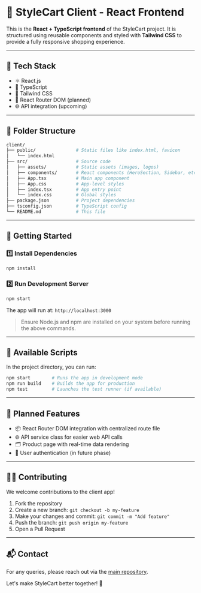 # 📝 StyleCart Client - React Frontend

This is the **React + TypeScript frontend** of the StyleCart project. It is structured using reusable components and styled with **Tailwind CSS** to provide a fully responsive shopping experience.

---

## 🚀 Tech Stack

* ⚛️ React.js
* 💬 TypeScript
* 🎨 Tailwind CSS
* 🧭 React Router DOM (planned)
* 🌐 API integration (upcoming)

---

## 📁 Folder Structure

```bash
client/
├── public/               # Static files like index.html, favicon
│   └── index.html
├── src/                  # Source code
│   ├── assets/           # Static assets (images, logos)
│   ├── components/       # React components (HeroSection, Sidebar, etc.)
│   ├── App.tsx           # Main app component
│   ├── App.css           # App-level styles
│   ├── index.tsx         # App entry point
│   └── index.css         # Global styles
├── package.json          # Project dependencies
├── tsconfig.json         # TypeScript config
└── README.md             # This file
```

---

## 🔧 Getting Started

### 1️⃣ Install Dependencies

```bash
npm install
```

### 2️⃣ Run Development Server

```bash
npm start
```

The app will run at: `http://localhost:3000`

> Ensure Node.js and npm are installed on your system before running the above commands.

---

## 🧪 Available Scripts

In the project directory, you can run:

```bash
npm start        # Runs the app in development mode
npm run build    # Builds the app for production
npm test         # Launches the test runner (if available)
```

---

## 🔄 Planned Features

* 📦 React Router DOM integration with centralized route file
* 🌐 API service class for easier web API calls
* 🗂 Product page with real-time data rendering
* 🔐 User authentication (in future phase)

---

## 🧑‍💻 Contributing

We welcome contributions to the client app!

1. Fork the repository
2. Create a new branch: `git checkout -b my-feature`
3. Make your changes and commit: `git commit -m "Add feature"`
4. Push the branch: `git push origin my-feature`
5. Open a Pull Request

---

## 📬 Contact

For any queries, please reach out via the [main repository](https://github.com/souvik-maity/StyleCart).

Let's make StyleCart better together! 🚀

